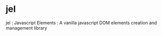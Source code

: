 # jel
jel : Javascript Elements : A vanilla javascript DOM elements creation and management library
